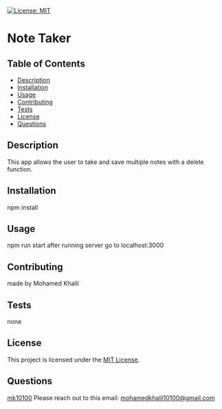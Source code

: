 [![License: MIT](https://img.shields.io/badge/License-MIT-brightgreen.svg)](https://opensource.org/licenses/MIT)

# Note Taker

## Table of Contents

- [Description](#description)
- [Installation](#installation)
- [Usage](#usage)
- [Contributing](#contributing)
- [Tests](#tests)
- [License](#license)
- [Questions](#questions)

## Description

This app allows the user to take and save multiple notes with a delete function.

## Installation

npm install

## Usage

npm run start
after running server go to localhost:3000

## Contributing

made by Mohamed Khalil

## Tests

none

## License

This project is licensed under the [MIT License](https://opensource.org/licenses/MIT).

## Questions

[mk10100](https://github.com/mk10100)
Please reach out to this email: mohamedkhalil10100@gmail.com
